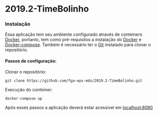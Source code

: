 # 2019.2-TimeBolinho

### Instalação

Essa aplicação tem seu ambiente configurado através de conteiners [Docker](https://www.docker.com), portanto, tem como pré-requisitos a instalação do [Docker](https://www.docker.com/get-started) e [Docker-compose](https://docs.docker.com/compose/install/).
Também é necessário ter o [Git](https://git-scm.com) instalado para clonar o repositório.

#### Passos de configuração:

Clonar o repositório:

`git clone https://github.com/fga-eps-mds/2019.2-TimeBolinho.git`

Execução do conteiner:

`docker-compose up`

Após esses passos a aplicação deverá estar acessível em [localhost:8080](localhost:8080)
